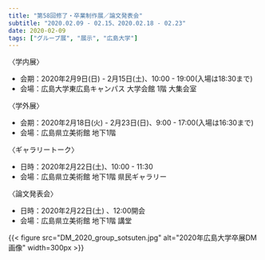 ```yaml
---
title: "第58回修了・卒業制作展／論文発表会"
subtitle: "2020.02.09 - 02.15、2020.02.18 - 02.23"
date: 2020-02-09
tags: ["グループ展", "展示", "広島大学"]
---
```

〈学内展〉
- 会期：2020年2月9日(日) - 2月15日(土)、10:00 - 19:00(入場は18:30まで)
- 会場：広島大学東広島キャンパス 大学会館 1階 大集会室

〈学外展〉
- 会期：2020年2月18日(火) - 2月23日(日)、9:00 - 17:00(入場は16:30まで)
- 会場：広島県立美術館 地下1階 

〈ギャラリートーク〉
- 日時：2020年2月22日(土)、10:00 - 11:30
- 会場：広島県立美術館 地下1階 県民ギャラリー

〈論文発表会〉
- 日時：2020年2月22日(土) 、12:00開会
- 会場：広島県立美術館 地下1階 講堂



{{< figure src="DM_2020_group_sotsuten.jpg" alt="2020年広島大学卒展DM画像" width=300px >}}
